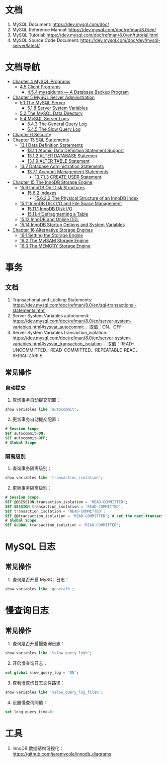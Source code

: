 # 文档
1. MySQL Document: https://dev.mysql.com/doc/
2. MySQL Reference Manual: https://dev.mysql.com/doc/refman/8.0/en/
3. MySQL Tutorial: https://dev.mysql.com/doc/refman/8.0/en/tutorial.html
4. MySQL Source Code Document: https://dev.mysql.com/doc/dev/mysql-server/latest/

# 文档导航
- [Chapter 4 MySQL Programs](https://dev.mysql.com/doc/refman/8.0/en/programs.html)
  - [4.5 Client Programs](https://dev.mysql.com/doc/refman/8.0/en/programs-client.html)
    - [4.5.4 mysqldump — A Database Backup Program](https://dev.mysql.com/doc/refman/8.0/en/mysqldump.html)
- [Chapter 5 MySQL Server Administration](https://dev.mysql.com/doc/refman/8.0/en/server-administration.html)
  - [5.1 The MySQL Server](https://dev.mysql.com/doc/refman/8.0/en/mysqld-server.html)
    - [5.1.8 Server System Variables](https://dev.mysql.com/doc/refman/8.0/en/server-system-variables.html)
  - [5.2 The MySQL Data Directory](https://dev.mysql.com/doc/refman/8.0/en/data-directory.html)
  - [5.4 MySQL Server Logs](https://dev.mysql.com/doc/refman/8.0/en/server-logs.html)
    - [5.4.3 The General Query Log](https://dev.mysql.com/doc/refman/8.0/en/query-log.html)
    - [5.4.5 The Slow Query Log](https://dev.mysql.com/doc/refman/8.0/en/slow-query-log.html)
- [Chapter 6 Security](https://dev.mysql.com/doc/refman/8.0/en/security.html)
- [Chapter 13 SQL Statements](https://dev.mysql.com/doc/refman/8.0/en/sql-statements.html)
  - [13.1 Data Definition Statements](https://dev.mysql.com/doc/refman/8.0/en/sql-data-definition-statements.html)
    - [13.1.1 Atomic Data Definition Statement Support](https://dev.mysql.com/doc/refman/8.0/en/atomic-ddl.html)
    - [13.1.2 ALTER DATABASE Statemen](https://dev.mysql.com/doc/refman/8.0/en/alter-database.html)
    - [13.1.9 ALTER TABLE Statement](https://dev.mysql.com/doc/refman/8.0/en/alter-table.html)
  - [13.7 Database Administration Statements](https://dev.mysql.com/doc/refman/8.0/en/sql-server-administration-statements.html)
    - [13.7.1 Account Management Statements](https://dev.mysql.com/doc/refman/8.0/en/account-management-statements.html)
      - [13.7.1.3 CREATE USER Statement](https://dev.mysql.com/doc/refman/8.0/en/create-user.html)
- [Chapter 15 The InnoDB Storage Engine](https://dev.mysql.com/doc/refman/8.0/en/innodb-storage-engine.html)
  - [15.6 InnoDB On-Disk Structures](https://dev.mysql.com/doc/refman/8.0/en/innodb-on-disk-structures.html)
    - [15.6.2 Indexes](https://dev.mysql.com/doc/refman/8.0/en/innodb-indexes.html)
      - [15.6.2.2 The Physical Structure of an InnoDB Index](https://dev.mysql.com/doc/refman/8.0/en/innodb-physical-structure.html)
  - [15.11 InnoDB Disk I/O and File Space Management](https://dev.mysql.com/doc/refman/8.0/en/innodb-disk-management.html)
    - [15.11.1 InnoDB Disk I/O](https://dev.mysql.com/doc/refman/8.0/en/innodb-disk-io.html)
    - [15.11.4 Defragmenting a Table](https://dev.mysql.com/doc/refman/8.0/en/innodb-file-defragmenting.html)
  - [15.12 InnoDB and Online DDL](https://dev.mysql.com/doc/refman/8.0/en/innodb-online-ddl.html)
  - [15.14 InnoDB Startup Options and System Variables](https://dev.mysql.com/doc/refman/8.0/en/innodb-parameters.html)
- [Chapter 16 Alternative Storage Engines](https://dev.mysql.com/doc/refman/8.0/en/storage-engines.html)
  - [16.1 Setting the Storage Engine](https://dev.mysql.com/doc/refman/8.0/en/storage-engine-setting.html)
  - [16.2 The MyISAM Storage Engine](https://dev.mysql.com/doc/refman/8.0/en/myisam-storage-engine.html)
  - [16.3 The MEMORY Storage Engine](https://dev.mysql.com/doc/refman/8.0/en/memory-storage-engine.html)
 
# 事务
## 文档
1. Transactional and Locking Statements: https://dev.mysql.com/doc/refman/8.0/en/sql-transactional-statements.html
2. Server System Variables autocommit: https://dev.mysql.com/doc/refman/8.0/en/server-system-variables.html#sysvar_autocommit ，取值：ON、OFF
3. Server System Variables transaction_isolation: https://dev.mysql.com/doc/refman/8.0/en/server-system-variables.html#sysvar_transaction_isolation ，取值：READ-UNCOMMITTED、READ-COMMITTED、REPEATABLE-READ、SERIALIZABLE
## 常见操作
### 自动提交
1. 查询事务自动提交配置：
```sql
show variables like 'autocommit';
```
2. 更新事务自动提交配置：
```sql
# Session Scope
SET autocommit=ON;
SET autocommit=OFF;
# Global Scope
```
### 隔离级别
1. 查询事务隔离级别：
```sql
show variables like 'transaction_isolation';
```
2. 更新事务隔离级别：
```sql
# Session Scope
SET @@SESSION.transaction_isolation = 'READ-COMMITTED';
SET SESSION transaction_isolation = 'READ-COMMITTED';
SET transaction_isolation = 'READ-COMMITTED';
SET @@transaction_isolation = 'READ-COMMITTED'; # set the next-transaction isolation level
# Global Scope
SET GLOBAL transaction_isolation = 'READ-COMMITTED';
```

# MySQL 日志
## 常见操作
1. 查询是否开启 MySQL 日志：
``` sql
show variables like 'general%';
```

# 慢查询日志
## 常见操作
1. 查询是否开启慢查询日志：
``` sql
show variables like '%slow_query_log%';
```
2. 开启慢查询日志：
``` sql
set global slow_query_log = 'ON';
```
3. 查看慢查询日志文件路径：
``` sql
show variables like '%slow_query_log_file%';
```
4. 设置慢查询阈值：
``` sql
set long_query_time=0;
```

# 工具
1. InnoDB 数据结构可视化：https://github.com/jeremycole/innodb_diagrams
